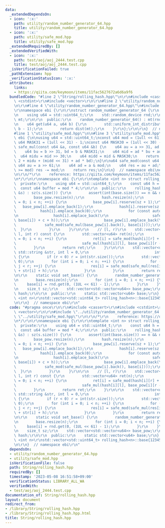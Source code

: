 ```yaml
---
data:
  _extendedDependsOn:
  - icon: ':x:'
    path: utility/random_number_generator_64.hpp
    title: utility/random_number_generator_64.hpp
  - icon: ':x:'
    path: utility/safe_mod.hpp
    title: utility/safe_mod.hpp
  _extendedRequiredBy: []
  _extendedVerifiedWith:
  - icon: ':x:'
    path: test/aoj/aoj_2444.test.cpp
    title: test/aoj/aoj_2444.test.cpp
  _isVerificationFailed: true
  _pathExtension: hpp
  _verificationStatusIcon: ':x:'
  attributes:
    links:
    - https://qiita.com/keymoon/items/11fac5627672a6d6a9f6
  bundledCode: "#line 2 \"String/rolling_hash.hpp\"\n\r\n#include <cassert>\r\n#include\
    \ <cstdint>\r\n#include <vector>\r\n\r\n#line 2 \"utility/random_number_generator_64.hpp\"\
    \n\r\n#line 4 \"utility/random_number_generator_64.hpp\"\n#include <random>\r\n\
    \r\nnamespace ebi {\r\n\r\nstruct random_number_generator_64 {\r\n  private:\r\
    \n    using u64 = std::uint64_t;\r\n    std::random_device rnd;\r\n    std::mt19937_64\
    \ mt;\r\n\r\n  public:\r\n    random_number_generator_64() : mt(rnd()) {}\r\n\r\
    \n    u64 get(u64 a, u64 b) {\r\n        std::uniform_int_distribution<u64> dist(a,\
    \ b - 1);\r\n        return dist(mt);\r\n    }\r\n};\r\n\r\n}  // namespace ebi\n\
    #line 1 \"utility/safe_mod.hpp\"\n\n#line 3 \"utility/safe_mod.hpp\"\n\nnamespace\
    \ ebi {\n\nusing u64 = std::uint64_t;\nconst u64 mod = (1ull << 61) - 1;\nconst\
    \ u64 MASK31 = (1ull << 31) - 1;\nconst u64 MASK30 = (1ull << 30) - 1;\n\nu64\
    \ safe_mul(const u64 &a, const u64 &b) {\n    u64 au = a >> 31, ad = a & MASK31;\n\
    \    u64 bu = b >> 31, bd = b & MASK31;\n    u64 mid = ad * bu + au * bd;\n  \
    \  u64 midu = mid >> 30;\n    u64 midd = mid & MASK30;\n    return (au * bu *\
    \ 2 + midu + (midd << 31) + ad * bd);\n}\n\nu64 safe_mod(const u64 &a) {\n   \
    \ u64 au = a >> 61;\n    u64 ad = a & mod;\n    u64 res = au + ad;\n    if (res\
    \ >= mod) res -= mod;\n    return res;\n}\n\n}  // namespace ebi\n#line 9 \"String/rolling_hash.hpp\"\
    \n\r\n/*\r\n    reference: https://qiita.com/keymoon/items/11fac5627672a6d6a9f6\r\
    \n*/\r\n\r\nnamespace ebi {\r\n\r\ntemplate <int n> struct rolling_hash {\r\n\
    \  private:\r\n    using u64 = std::uint64_t;\r\n    const u64 h = 100;\r\n  \
    \  const u64 buffer = mod * 4;\r\n\r\n  public:\r\n    rolling_hash(const std::string\
    \ &s) : sz(s.size()) {\r\n        assert(int(base.size()) == n && n > 0);\r\n\
    \        base_pow.resize(n);\r\n        hash.resize(n);\r\n        for (int i\
    \ = 0; i < n; ++i) {\r\n            base_pow[i].reserve(sz + 1);\r\n         \
    \   base_pow[i].emplace_back(1);\r\n            hash[i].reserve(sz + 1);\r\n \
    \           hash[i].emplace_back(0);\r\n            for (const auto &c : s) {\r\
    \n                hash[i].emplace_back(\r\n                    safe_mod(safe_mul(hash[i].back(),\
    \ base[i]) + c + h));\r\n                base_pow[i].emplace_back(\r\n       \
    \             safe_mod(safe_mul(base_pow[i].back(), base[i])));\r\n          \
    \  }\r\n        }\r\n    }\r\n\r\n    // [l, r)\r\n    std::vector<u64> get_hash(int\
    \ l, int r) const {\r\n        std::vector<u64> ret(n);\r\n        for (int i\
    \ = 0; i < n; ++i) {\r\n            ret[i] = safe_mod(hash[i][r] + buffer -\r\n\
    \                              safe_mul(hash[i][l], base_pow[i][r - l]));\r\n\
    \        }\r\n        return ret;\r\n    }\r\n\r\n    std::vector<u64> get_hash(const\
    \ std::string &str, int l = 0,\r\n                              int r = -1) const\
    \ {\r\n        if (r < 0) r = int(str.size());\r\n        std::vector<u64> res(n,\
    \ 0);\r\n        for (int i = 0; i < n; ++i) {\r\n            for (int j = l;\
    \ j < r; ++j) {\r\n                res[i] = safe_mod(safe_mul(res[i], base[i])\
    \ + str[i] + h);\r\n            }\r\n        }\r\n        return res;\r\n    }\r\
    \n\r\n    static void set_base() {\r\n        random_number_generator_64 rnd;\r\
    \n        base.resize(n);\r\n        for (int i = 0; i < n; ++i) {\r\n       \
    \     base[i] = rnd.get(0, (1UL << 61) - 1);\r\n        }\r\n    }\r\n\r\n  private:\r\
    \n    size_t sz;\r\n    std::vector<std::vector<u64>> base_pow;\r\n    std::vector<std::vector<u64>>\
    \ hash;\r\n\r\n  public:\r\n    static std::vector<u64> base;\r\n};\r\n\r\ntemplate\
    \ <int n>\r\nstd::vector<std::uint64_t> rolling_hash<n>::base{12345, 10000000};\r\
    \n\r\n}  // namespace ebi\r\n"
  code: "#pragma once\r\n\r\n#include <cassert>\r\n#include <cstdint>\r\n#include\
    \ <vector>\r\n\r\n#include \"../utility/random_number_generator_64.hpp\"\r\n#include\
    \ \"../utility/safe_mod.hpp\"\r\n\r\n/*\r\n    reference: https://qiita.com/keymoon/items/11fac5627672a6d6a9f6\r\
    \n*/\r\n\r\nnamespace ebi {\r\n\r\ntemplate <int n> struct rolling_hash {\r\n\
    \  private:\r\n    using u64 = std::uint64_t;\r\n    const u64 h = 100;\r\n  \
    \  const u64 buffer = mod * 4;\r\n\r\n  public:\r\n    rolling_hash(const std::string\
    \ &s) : sz(s.size()) {\r\n        assert(int(base.size()) == n && n > 0);\r\n\
    \        base_pow.resize(n);\r\n        hash.resize(n);\r\n        for (int i\
    \ = 0; i < n; ++i) {\r\n            base_pow[i].reserve(sz + 1);\r\n         \
    \   base_pow[i].emplace_back(1);\r\n            hash[i].reserve(sz + 1);\r\n \
    \           hash[i].emplace_back(0);\r\n            for (const auto &c : s) {\r\
    \n                hash[i].emplace_back(\r\n                    safe_mod(safe_mul(hash[i].back(),\
    \ base[i]) + c + h));\r\n                base_pow[i].emplace_back(\r\n       \
    \             safe_mod(safe_mul(base_pow[i].back(), base[i])));\r\n          \
    \  }\r\n        }\r\n    }\r\n\r\n    // [l, r)\r\n    std::vector<u64> get_hash(int\
    \ l, int r) const {\r\n        std::vector<u64> ret(n);\r\n        for (int i\
    \ = 0; i < n; ++i) {\r\n            ret[i] = safe_mod(hash[i][r] + buffer -\r\n\
    \                              safe_mul(hash[i][l], base_pow[i][r - l]));\r\n\
    \        }\r\n        return ret;\r\n    }\r\n\r\n    std::vector<u64> get_hash(const\
    \ std::string &str, int l = 0,\r\n                              int r = -1) const\
    \ {\r\n        if (r < 0) r = int(str.size());\r\n        std::vector<u64> res(n,\
    \ 0);\r\n        for (int i = 0; i < n; ++i) {\r\n            for (int j = l;\
    \ j < r; ++j) {\r\n                res[i] = safe_mod(safe_mul(res[i], base[i])\
    \ + str[i] + h);\r\n            }\r\n        }\r\n        return res;\r\n    }\r\
    \n\r\n    static void set_base() {\r\n        random_number_generator_64 rnd;\r\
    \n        base.resize(n);\r\n        for (int i = 0; i < n; ++i) {\r\n       \
    \     base[i] = rnd.get(0, (1UL << 61) - 1);\r\n        }\r\n    }\r\n\r\n  private:\r\
    \n    size_t sz;\r\n    std::vector<std::vector<u64>> base_pow;\r\n    std::vector<std::vector<u64>>\
    \ hash;\r\n\r\n  public:\r\n    static std::vector<u64> base;\r\n};\r\n\r\ntemplate\
    \ <int n>\r\nstd::vector<std::uint64_t> rolling_hash<n>::base{12345, 10000000};\r\
    \n\r\n}  // namespace ebi\r\n"
  dependsOn:
  - utility/random_number_generator_64.hpp
  - utility/safe_mod.hpp
  isVerificationFile: false
  path: String/rolling_hash.hpp
  requiredBy: []
  timestamp: '2023-05-08 16:51:58+09:00'
  verificationStatus: LIBRARY_ALL_WA
  verifiedWith:
  - test/aoj/aoj_2444.test.cpp
documentation_of: String/rolling_hash.hpp
layout: document
redirect_from:
- /library/String/rolling_hash.hpp
- /library/String/rolling_hash.hpp.html
title: String/rolling_hash.hpp
---
```

